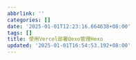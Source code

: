 ```yaml
---
abbrlink: ''
categories: []
date: '2025-01-01T12:23:16.664638+08:00'
tags: []
title: 使用Vercel部署Qexo管理Hexo
updated: '2025-01-01T16:54:53.192+08:00'
---
```


